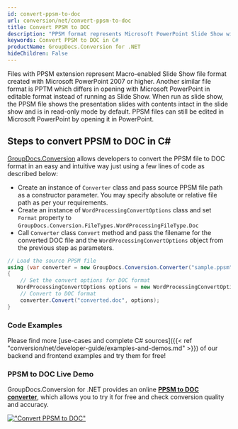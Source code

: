 ```yaml
---
id: convert-ppsm-to-doc
url: conversion/net/convert-ppsm-to-doc
title: Convert PPSM to DOC
description: "PPSM format represents Microsoft PowerPoint Slide Show with .ppsm extension. Learn how to convert PPSM to DOC file programmatically in C# language using GroupDocs.Conversion for .NET library."
keywords: Convert PPSM to DOC in C#
productName: GroupDocs.Conversion for .NET
hideChildren: False
---
```


Files with PPSM extension represent Macro-enabled Slide Show file format created with Microsoft PowerPoint 2007 or higher. Another similar file format is PPTM which differs in opening with Microsoft PowerPoint in editable format instead of running as Slide Show. When run as slide show, the PPSM file shows the presentation slides with contents intact in the slide show and is in read-only mode by default. PPSM files can still be edited in Microsoft PowerPoint by opening it in PowerPoint.

## Steps to convert PPSM to DOC in C#

[GroupDocs.Conversion](https://products.groupdocs.com/conversion/net) allows developers to convert the PPSM file to DOC format in an easy and intuitive way just using a few lines of code as described below:

* Create an instance of `Converter` class and pass source PPSM file path as a constructor parameter. You may specify absolute or relative file path as per your requirements. 
* Create an instance of `WordProcessingConvertOptions` class and set `Format` property to `GroupDocs.Conversion.FileTypes.WordProcessingFileType.Doc`
* Call `Converter` class `Convert` method and pass the filename for the converted DOC file and the `WordProcessingConvertOptions` object from the previous step as parameters.

```csharp
// Load the source PPSM file
using (var converter = new GroupDocs.Conversion.Converter("sample.ppsm"))
{
    // Set the convert options for DOC format
   WordProcessingConvertOptions options = new WordProcessingConvertOptions { Format = GroupDocs.Conversion.FileTypes.WordProcessingFileType.Doc };
    // Convert to DOC format
    converter.Convert("converted.doc", options);
}
```

### Code Examples

Please find more [use-cases and complete C# sources]({{< ref "conversion/net/developer-guide/examples-and-demos.md" >}}) of our backend and frontend examples and try them for free!

### PPSM to DOC Live Demo

GroupDocs.Conversion for .NET provides an online [**PPSM to DOC converter**](https://products.groupdocs.app/conversion/ppsm-to-doc), which allows you to try it for free and check conversion quality and accuracy.

[!["Convert PPSM to DOC"](conversion/net/images/convert-to-doc/convert-ppsm-to-doc.png)](https://products.groupdocs.app/conversion/ppsm-to-doc)